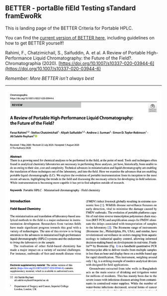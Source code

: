 ## BETTER - portaBle fiEld Testing sTandard framEwoRk

This is landing page of the BETTER Criteria for Portable HPLC.

You can find the [current version of BETTER here](https://github.com/BETTER-HPLC/better-hplc.github.io), including guidelines on how to get BETTER yourself!

Rahimi, F., Chatzimichail, S., Saifuddin, A. et al. A Review of Portable High-Performance Liquid Chromatography: the Future of the Field?. Chromatographia (2020). [https://doi.org/10.1007/s10337-020-03944-6](https://doi.org/10.1007/s10337-020-03944-6)

*Remember: More BETTER isn't always best*

***

[![](RahimietalChromatographia2020_BETTER_snapshot.png)](https://doi.org/10.1007/s10337-020-03944-6)
